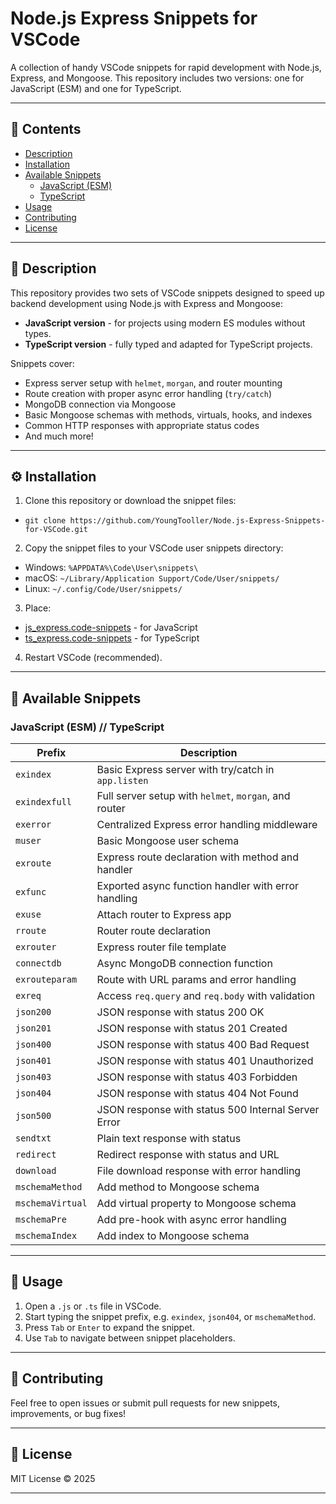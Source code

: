 # Node.js Express Snippets for VSCode

A collection of handy VSCode snippets for rapid development with Node.js, Express, and Mongoose. This repository includes two versions: one for JavaScript (ESM) and one for TypeScript.

---

## 📂 Contents

- [Description](#description)
- [Installation](#installation)
- [Available Snippets](#available-snippets)
  - [JavaScript (ESM)](#javascript-esm)
  - [TypeScript](#typescript)
- [Usage](#usage)
- [Contributing](#contributing)
- [License](#license)

---

## 📝 Description

This repository provides two sets of VSCode snippets designed to speed up backend development using Node.js with Express and Mongoose:

- **JavaScript version** - for projects using modern ES modules without types.
- **TypeScript version** - fully typed and adapted for TypeScript projects.

Snippets cover:

- Express server setup with `helmet`, `morgan`, and router mounting
- Route creation with proper async error handling (`try/catch`)
- MongoDB connection via Mongoose
- Basic Mongoose schemas with methods, virtuals, hooks, and indexes
- Common HTTP responses with appropriate status codes
- And much more!

---

## ⚙️ Installation

1. Clone this repository or download the snippet files:

- `git clone https://github.com/YoungTooller/Node.js-Express-Snippets-for-VSCode.git`

2. Copy the snippet files to your VSCode user snippets directory:

- Windows: `%APPDATA%\Code\User\snippets\`
- macOS: `~/Library/Application Support/Code/User/snippets/`
- Linux: `~/.config/Code/User/snippets/`

3. Place:

- [js_express.code-snippets](/snippets/js_express.code-snippets) - for JavaScript
- [ts_express.code-snippets](/snippets/ts_express.code-snippets) - for TypeScript

4. Restart VSCode (recommended).

---

## 🚀 Available Snippets

### JavaScript (ESM) // TypeScript

| Prefix          | Description                                           |
|-----------------|-------------------------------------------------------|
| `exindex`       | Basic Express server with try/catch in `app.listen`   |
| `exindexfull`   | Full server setup with `helmet`, `morgan`, and router |
| `exerror`       | Centralized Express error handling middleware          |
| `muser`         | Basic Mongoose user schema                              |
| `exroute`       | Express route declaration with method and handler      |
| `exfunc`        | Exported async function handler with error handling    |
| `exuse`         | Attach router to Express app                            |
| `rroute`        | Router route declaration                                |
| `exrouter`      | Express router file template                            |
| `connectdb`     | Async MongoDB connection function                       |
| `exrouteparam`  | Route with URL params and error handling                |
| `exreq`         | Access `req.query` and `req.body` with validation      |
| `json200`       | JSON response with status 200 OK                        |
| `json201`       | JSON response with status 201 Created                   |
| `json400`       | JSON response with status 400 Bad Request               |
| `json401`       | JSON response with status 401 Unauthorized              |
| `json403`       | JSON response with status 403 Forbidden                 |
| `json404`       | JSON response with status 404 Not Found                 |
| `json500`       | JSON response with status 500 Internal Server Error     |
| `sendtxt`       | Plain text response with status                          |
| `redirect`      | Redirect response with status and URL                    |
| `download`      | File download response with error handling              |
| `mschemaMethod` | Add method to Mongoose schema                            |
| `mschemaVirtual`| Add virtual property to Mongoose schema                  |
| `mschemaPre`    | Add pre-hook with async error handling                   |
| `mschemaIndex`  | Add index to Mongoose schema                             |

---

## 📖 Usage

1. Open a `.js` or `.ts` file in VSCode.
2. Start typing the snippet prefix, e.g. `exindex`, `json404`, or `mschemaMethod`.
3. Press `Tab` or `Enter` to expand the snippet.
4. Use `Tab` to navigate between snippet placeholders.

---

## 🤝 Contributing

Feel free to open issues or submit pull requests for new snippets, improvements, or bug fixes!

---

## 📄 License

MIT License © 2025

---
